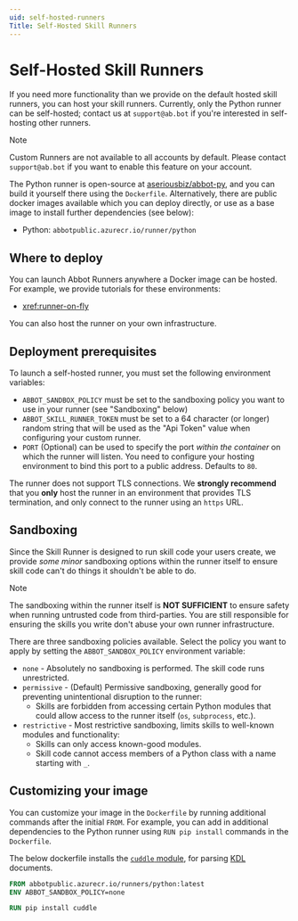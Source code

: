 ```yaml
---
uid: self-hosted-runners
Title: Self-Hosted Skill Runners
---
```


# Self-Hosted Skill Runners

If you need more functionality than we provide on the default hosted skill runners, you can host your skill runners.
Currently, only the Python runner can be self-hosted; contact us at `support@ab.bot` if you're interested in self-hosting other runners.

> [!NOTE]
> Custom Runners are not available to all accounts by default. Please contact `support@ab.bot` if you want to enable this feature on your account.

The Python runner is open-source at [aseriousbiz/abbot-py](https://github.com/aseriousbiz/abbot-py), and you can build it yourself there using the `Dockerfile`.
Alternatively, there are public docker images available which you can deploy directly, or use as a base image to install further dependencies (see below):

* Python: `abbotpublic.azurecr.io/runner/python`

## Where to deploy

You can launch Abbot Runners anywhere a Docker image can be hosted.
For example, we provide tutorials for these environments:

* <xref:runner-on-fly>

You can also host the runner on your own infrastructure.

## Deployment prerequisites

To launch a self-hosted runner, you must set the following environment variables:

* `ABBOT_SANDBOX_POLICY` must be set to the sandboxing policy you want to use in your runner (see "Sandboxing" below)
* `ABBOT_SKILL_RUNNER_TOKEN` must be set to a 64 character (or longer) random string that will be used as the "Api Token" value when configuring your custom runner.
* `PORT` (Optional) can be used to specify the port _within the container_ on which the runner will listen. You need to configure your hosting environment to bind this port to a public address. Defaults to `80`.

The runner does not support TLS connections.
We **strongly recommend** that you **only** host the runner in an environment that provides TLS termination, and only connect to the runner using an `https` URL.

## Sandboxing

Since the Skill Runner is designed to run skill code your users create, we provide _some minor_ sandboxing options within the runner itself to ensure skill code can't do things it shouldn't be able to do.

> [!NOTE]
> The sandboxing within the runner itself is **NOT SUFFICIENT** to ensure safety when running untrusted code from third-parties.
> You are still responsible for ensuring the skills you write don't abuse your own runner infrastructure.

There are three sandboxing policies available.
Select the policy you want to apply by setting the `ABBOT_SANDBOX_POLICY` environment variable:

* `none` - Absolutely no sandboxing is performed. The skill code runs unrestricted.
* `permissive` - (Default) Permissive sandboxing, generally good for preventing unintentional disruption to the runner:
  * Skills are forbidden from accessing certain Python modules that could allow access to the runner itself (`os`, `subprocess`, etc.).
* `restrictive` - Most restrictive sandboxing, limits skills to well-known modules and functionality:
  * Skills can only access known-good modules.
  * Skill code cannot access members of a Python class with a name starting with `_`.

## Customizing your image

You can customize your image in the `Dockerfile` by running additional commands after the initial `FROM`.
For example, you can add in additional dependencies to the Python runner using `RUN pip install` commands in the `Dockerfile`.

The below dockerfile installs the [`cuddle` module](https://github.com/djmattyg007/python-cuddle), for parsing [KDL](https://kdl.dev) documents.

```dockerfile
FROM abbotpublic.azurecr.io/runners/python:latest
ENV ABBOT_SANDBOX_POLICY=none

RUN pip install cuddle
```
